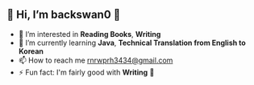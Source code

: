 ## 👋 Hi, I’m backswan0 :hatching_chick:

- 👀 I’m interested in __Reading Books__, __Writing__
- 🌱 I’m currently learning __Java__, __Technical Translation from English to Korean__
- 📫 How to reach me rnrwprh3434@gmail.com
- ⚡ Fun fact: I'm fairly good with __Writing__ :pencil:

<!---
backswan0/backswan0 is a ✨ special ✨ repository because its `README.md` (this file) appears on your GitHub profile.
You can click the Preview link to take a look at your changes.
--->
